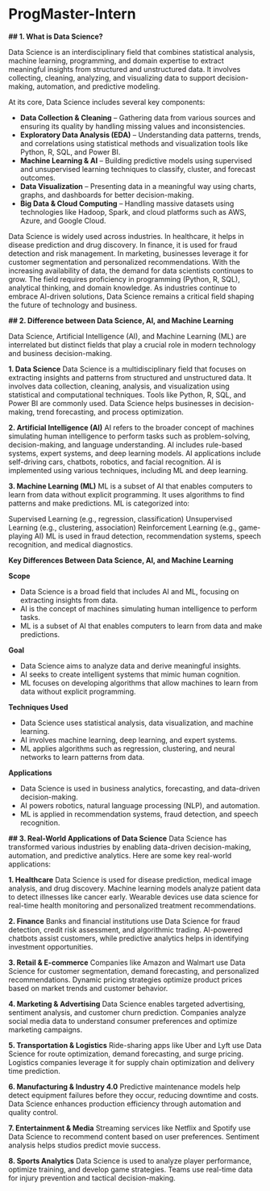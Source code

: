# ProgMaster-Intern

**## 1. What is Data Science?**

   Data Science is an interdisciplinary field that combines statistical analysis, machine learning, programming, and domain expertise to extract meaningful insights from structured and unstructured data. It involves collecting, cleaning, analyzing, and visualizing data to support decision-making, automation, and predictive modeling.
       
At its core, Data Science includes several key components:

- **Data Collection & Cleaning** – Gathering data from various sources and ensuring its quality by handling missing values and inconsistencies.
- **Exploratory Data Analysis (EDA)** – Understanding data patterns, trends, and correlations using statistical methods and visualization tools like Python, R, SQL, and Power BI.
- **Machine Learning & AI** – Building predictive models using supervised and unsupervised learning techniques to classify, cluster, and forecast outcomes.
- **Data Visualization** – Presenting data in a meaningful way using charts, graphs, and dashboards for better decision-making.
- **Big Data & Cloud Computing** – Handling massive datasets using technologies like Hadoop, Spark, and cloud platforms such as AWS, Azure, and Google Cloud.

Data Science is widely used across industries. In healthcare, it helps in disease prediction and drug discovery. In finance, it is used for fraud detection and risk management. In marketing, businesses leverage it for customer segmentation and personalized recommendations.
With the increasing availability of data, the demand for data scientists continues to grow. The field requires proficiency in programming (Python, R, SQL), analytical thinking, and domain knowledge. As industries continue to embrace AI-driven solutions, Data Science remains a critical field shaping the future of technology and business.

**## 2. Difference between Data Science, AI, and Machine Learning**

   Data Science, Artificial Intelligence (AI), and Machine Learning (ML) are interrelated but distinct fields that play a crucial role in modern technology and business decision-making.

**1. Data Science**
Data Science is a multidisciplinary field that focuses on extracting insights and patterns from structured and unstructured data. It involves data collection, cleaning, analysis, and visualization using statistical and computational techniques. Tools like Python, R, SQL, and Power BI are commonly used. Data Science helps businesses in decision-making, trend forecasting, and process optimization.

**2. Artificial Intelligence (AI)**
AI refers to the broader concept of machines simulating human intelligence to perform tasks such as problem-solving, decision-making, and language understanding. AI includes rule-based systems, expert systems, and deep learning models. AI applications include self-driving cars, chatbots, robotics, and facial recognition. AI is implemented using various techniques, including ML and deep learning.

**3. Machine Learning (ML)**
ML is a subset of AI that enables computers to learn from data without explicit programming. It uses algorithms to find patterns and make predictions. ML is categorized into:

Supervised Learning (e.g., regression, classification)
Unsupervised Learning (e.g., clustering, association)
Reinforcement Learning (e.g., game-playing AI)
ML is used in fraud detection, recommendation systems, speech recognition, and medical diagnostics.

**Key Differences Between Data Science, AI, and Machine Learning**

**Scope**
- Data Science is a broad field that includes AI and ML, focusing on extracting insights from data.
- AI is the concept of machines simulating human intelligence to perform tasks.
- ML is a subset of AI that enables computers to learn from data and make predictions.

**Goal**
- Data Science aims to analyze data and derive meaningful insights.
- AI seeks to create intelligent systems that mimic human cognition.
- ML focuses on developing algorithms that allow machines to learn from data without explicit programming.

**Techniques Used**
- Data Science uses statistical analysis, data visualization, and machine learning.
- AI involves machine learning, deep learning, and expert systems.
- ML applies algorithms such as regression, clustering, and neural networks to learn patterns from data.

**Applications**
- Data Science is used in business analytics, forecasting, and data-driven decision-making.
- AI powers robotics, natural language processing (NLP), and automation.
- ML is applied in recommendation systems, fraud detection, and speech recognition.

**## 3. Real-World Applications of Data Science**
Data Science has transformed various industries by enabling data-driven decision-making, automation, and predictive analytics. Here are some key real-world applications:

**1. Healthcare**
Data Science is used for disease prediction, medical image analysis, and drug discovery. Machine learning models analyze patient data to detect illnesses like cancer early. Wearable devices use data science for real-time health monitoring and personalized treatment recommendations.

**2. Finance**
Banks and financial institutions use Data Science for fraud detection, credit risk assessment, and algorithmic trading. AI-powered chatbots assist customers, while predictive analytics helps in identifying investment opportunities.

**3. Retail & E-commerce**
Companies like Amazon and Walmart use Data Science for customer segmentation, demand forecasting, and personalized recommendations. Dynamic pricing strategies optimize product prices based on market trends and customer behavior.

**4. Marketing & Advertising**
Data Science enables targeted advertising, sentiment analysis, and customer churn prediction. Companies analyze social media data to understand consumer preferences and optimize marketing campaigns.

**5. Transportation & Logistics**
Ride-sharing apps like Uber and Lyft use Data Science for route optimization, demand forecasting, and surge pricing. Logistics companies leverage it for supply chain optimization and delivery time prediction.

**6. Manufacturing & Industry 4.0**
Predictive maintenance models help detect equipment failures before they occur, reducing downtime and costs. Data Science enhances production efficiency through automation and quality control.

**7. Entertainment & Media**
Streaming services like Netflix and Spotify use Data Science to recommend content based on user preferences. Sentiment analysis helps studios predict movie success.

**8. Sports Analytics**
Data Science is used to analyze player performance, optimize training, and develop game strategies. Teams use real-time data for injury prevention and tactical decision-making.


